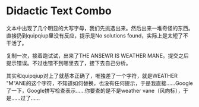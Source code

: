 # Didactic Text Combo

文本中出现了几个明显的大写字母，我们先挑选出来。然后出来一堆奇怪的东西。直接扔到quipqiup里没有反应，提示是No solutions found，实际上是太短了不干活了。

复制一次，接着跑试试，出来了THE ANSEWR IS WEATHER MANE。提交之后提示错误。不过也错不到哪里去了，接下去自己分析。

其实和quipqiup对上了就基本正确了，唯独差了一个字符，就是WEATHER "M"ANE的这个字符，不知道如何替换，也没有任何提示，于是我直接……Google了一下，Google拼写检查表示……你要查的是不是weather vane（风向标），于是……过了……

